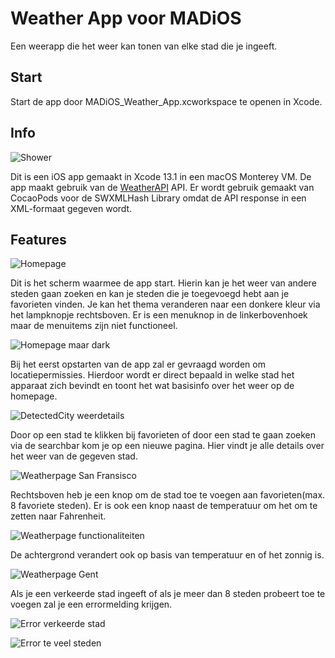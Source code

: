 # Weather App voor MADiOS

Een weerapp die het weer kan tonen van elke stad die je ingeeft.

## Start

Start de app door MADiOS_Weather_App.xcworkspace te openen in Xcode.

## Info

![Shower](./images/homepage_shower.PNG)

Dit is een iOS app gemaakt in Xcode 13.1 in een macOS Monterey VM. De app maakt gebruik van de [WeatherAPI](https://www.weatherapi.com/) API. Er wordt gebruik gemaakt van CocaoPods voor de SWXMLHash Library omdat de API response in een XML-formaat gegeven wordt.

## Features

![Homepage](./images/default_homepage.PNG)

Dit is het scherm waarmee de app start. Hierin kan je het weer van andere steden gaan zoeken en kan je steden die je toegevoegd hebt aan je favorieten vinden. Je kan het thema veranderen naar een donkere kleur via het lampknopje rechtsboven. Er is een menuknop in de linkerbovenhoek maar de menuitems zijn niet functioneel.

![Homepage maar dark](./images/darktheme_homepage.PNG)

Bij het eerst opstarten van de app zal er gevraagd worden om locatiepermissies. Hierdoor wordt er direct bepaald in welke stad het apparaat zich bevindt en toont het wat basisinfo over het weer op de homepage.

![DetectedCity weerdetails](./images/zoomin_detectedcity_weatherdetails.PNG)

Door op een stad te klikken bij favorieten of door een stad te gaan zoeken via de searchbar kom je op een nieuwe pagina. Hier vindt je alle details over het weer van de gegeven stad.

![Weatherpage San Fransisco](./images/sanfransisco_weatherpage.PNG)

Rechtsboven heb je een knop om de stad toe te voegen aan favorieten(max. 8 favoriete steden). Er is ook een knop naast de temperatuur om het om te zetten naar Fahrenheit.

![Weatherpage functionaliteiten](./images/zoomin_toppart_weatherpage.PNG)

De achtergrond verandert ook op basis van temperatuur en of het zonnig is.

![Weatherpage Gent](./images/ghent_weatherpage.PNG)

Als je een verkeerde stad ingeeft of als je meer dan 8 steden probeert toe te voegen zal je een errormelding krijgen.

![Error verkeerde stad](./images/error_no_city_found.PNG)

![Error te veel steden](./images/error_to_many_cities.PNG)
